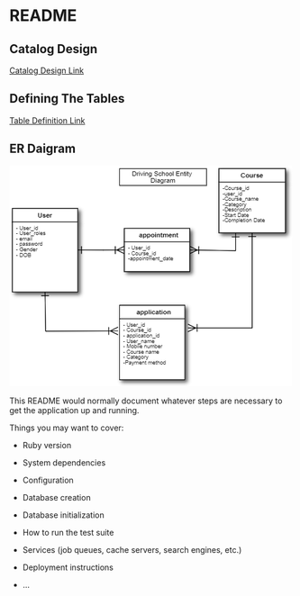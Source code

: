 # README

## Catalog Design
[Catalog Design Link](https://docs.google.com/document/d/1utfTTpQrPYAB3HXLfvqS88oLrv2vVJqF1BLziI6qtQI/edit#)

## Defining The Tables
[Table Definition Link](https://docs.google.com/spreadsheets/d/1cULE4jrao564zrvyAFPQfH5xpWEXRTGO/edit#gid=1915891721)

## ER Daigram
<img src="pictures/ERsugoi.png">



This README would normally document whatever steps are necessary to get the
application up and running.

Things you may want to cover:

* Ruby version

* System dependencies

* Configuration

* Database creation

* Database initialization

* How to run the test suite

* Services (job queues, cache servers, search engines, etc.)

* Deployment instructions

* ...
